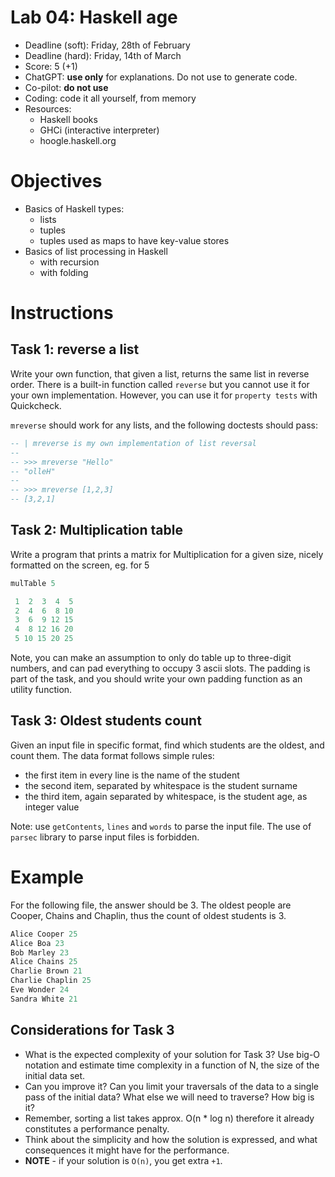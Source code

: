 # Lab 04: Haskell age

* Deadline (soft): Friday, 28th of February
* Deadline (hard): Friday, 14th of March
* Score: 5 (+1)
* ChatGPT: **use only** for explanations. Do not use to generate code.
* Co-pilot: **do not use**
* Coding: code it all yourself, from memory
* Resources:
   * Haskell books
   * GHCi (interactive interpreter)
   * hoogle.haskell.org


# Objectives

* Basics of Haskell types:
   * lists
   * tuples
   * tuples used as maps to have key-value stores
* Basics of list processing in Haskell
   * with recursion
   * with folding



# Instructions

## Task 1: reverse a list

Write your own function, that given a list, returns the same list in reverse order.
There is a built-in function called `reverse` but you cannot use it for your own
implementation. However, you can use it for `property tests` with Quickcheck.

`mreverse` should work for any lists, and the following doctests should pass:

```haskell
-- | mreverse is my own implementation of list reversal
--
-- >>> mreverse "Hello"
-- "olleH"
--
-- >>> mreverse [1,2,3]
-- [3,2,1]
```


## Task 2: Multiplication table
Write a program that prints a matrix for Multiplication for a given size, nicely formatted on the screen, eg. for 5

```haskell
mulTable 5

 1  2  3  4  5
 2  4  6  8 10
 3  6  9 12 15
 4  8 12 16 20
 5 10 15 20 25
 ```

Note, you can make an assumption to only do table up to three-digit numbers,
and can pad everything to occupy 3 ascii slots.
The padding is part of the task, and you should write your own padding
function as an utility function.




## Task 3: Oldest students count

Given an input file in specific format, find which students are the oldest, and count them.
The data format follows simple rules:
* the first item in every line is the name of the student
* the second item, separated by whitespace is the student surname
* the third item, again separated by whitespace, is the student age, as integer value

Note: use `getContents`, `lines` and `words` to parse the input file.
The use of `parsec` library to parse input files is forbidden.

# Example

For the following file, the answer should be 3.
The oldest people are Cooper, Chains and Chaplin,
thus the count of oldest students is 3.

```rust
Alice Cooper 25
Alice Boa 23
Bob Marley 23
Alice Chains 25
Charlie Brown 21
Charlie Chaplin 25
Eve Wonder 24
Sandra White 21
```


## Considerations for Task 3

* What is the expected complexity of your solution for Task 3? 
Use big-O notation and estimate time complexity in a function of N, the size of the initial data set.
* Can you improve it? Can you limit your traversals of the data to a single pass of the initial data?
What else we will need to traverse? How big is it?
* Remember, sorting a list takes approx. O(n * log n) therefore it already constitutes a performance penalty.
* Think about the simplicity and how the solution is expressed, and what consequences it might have for the performance.
* **NOTE** - if your solution is `O(n)`, you get extra `+1`.
